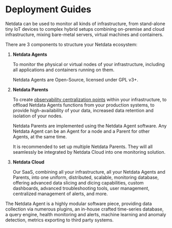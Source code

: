 # Deployment Guides

Netdata can be used to monitor all kinds of infrastructure, from stand-alone tiny IoT devices to complex hybrid setups combining on-premise and cloud infrastructure, mixing bare-metal servers, virtual machines and containers.

There are 3 components to structure your Netdata ecosystem:

1. **Netdata Agents**

   To monitor the physical or virtual nodes of your infrastructure, including all applications and containers running on them.

   Netdata Agents are Open-Source, licensed under GPL v3+.

2. **Netdata Parents**

   To create [observability centralization points](REPLACELINKObservability-Centralization-Points.md) within your infrastructure, to offload Netdata Agents functions from your production systems, to provide high-availability of your data, increased data retention and isolation of your nodes.

   Netdata Parents are implemented using the Netdata Agent software. Any Netdata Agent can be an Agent for a node and a Parent  for other Agents, at the same time.

   It is recommended to set up multiple Netdata Parents. They will all seamlessly be integrated by Netdata Cloud into one monitoring solution.

3. **Netdata Cloud**

   Our SaaS, combining all your infrastructure, all your Netdata Agents and Parents, into one uniform, distributed, scalable, monitoring database, offering advanced data slicing and dicing capabilities, custom dashboards, advanced troubleshooting tools, user management, centralized management of alerts, and more.

The Netdata Agent is a highly modular software piece, providing data collection via numerous plugins, an in-house crafted time-series database, a query engine, health monitoring and alerts, machine learning and anomaly detection, metrics exporting to third party systems.
